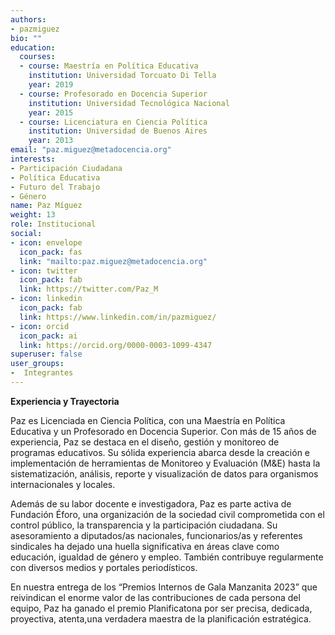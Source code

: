```yaml
---
authors:
- pazmiguez
bio: ""
education:
  courses:
  - course: Maestría en Política Educativa
    institution: Universidad Torcuato Di Tella
    year: 2019
  - course: Profesorado en Docencia Superior
    institution: Universidad Tecnológica Nacional
    year: 2015
  - course: Licenciatura en Ciencia Política
    institution: Universidad de Buenos Aires
    year: 2013
email: "paz.miguez@metadocencia.org"
interests:
- Participación Ciudadana
- Política Educativa 
- Futuro del Trabajo
- Género
name: Paz Míguez
weight: 13
role: Institucional 
social:
- icon: envelope
  icon_pack: fas
  link: "mailto:paz.miguez@metadocencia.org"
- icon: twitter
  icon_pack: fab
  link: https://twitter.com/Paz_M
- icon: linkedin
  icon_pack: fab
  link: https://www.linkedin.com/in/pazmiguez/
- icon: orcid
  icon_pack: ai
  link: https://orcid.org/0000-0003-1099-4347
superuser: false
user_groups:
-  Integrantes
---
```


**Experiencia y Trayectoria**

Paz es Licenciada en Ciencia Política, con una Maestría en Política Educativa y un Profesorado en Docencia Superior. Con más de 15 años de experiencia, Paz se destaca en el diseño, gestión y monitoreo de programas educativos. 
Su sólida experiencia abarca desde la creación e implementación de herramientas de Monitoreo y Evaluación (M&E) hasta la sistematización, análisis, reporte y visualización de datos para organismos internacionales y locales.

Además de su labor docente e investigadora, Paz es parte activa de Fundación Éforo, una organización de la sociedad civil comprometida con el control público, la transparencia y la participación ciudadana. 
Su asesoramiento a diputados/as nacionales, funcionarios/as y referentes sindicales ha dejado una huella significativa en áreas clave como educación, igualdad de género y empleo. También contribuye regularmente con diversos medios y portales periodísticos.

En nuestra entrega de los “Premios Internos de Gala Manzanita 2023” que reivindican el enorme valor de las contribuciones de cada persona del equipo, Paz ha ganado el premio Planificatona por ser precisa, dedicada, proyectiva, atenta,una verdadera maestra de la planificación estratégica.


